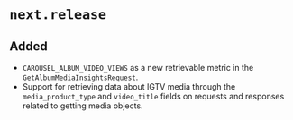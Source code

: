# `next.release`

## Added

-   `CAROUSEL_ALBUM_VIDEO_VIEWS` as a new retrievable metric in the `GetAlbumMediaInsightsRequest`.
-   Support for retrieving data about IGTV media through the `media_product_type` and `video_title` fields on requests and responses related to getting media objects.
